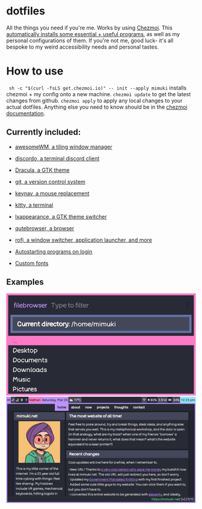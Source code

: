 # dotfiles
All the things you need if you're me. Works by using [Chezmoi](https://github.com/twpayne/chezmoi). This [automatically installs some essential + useful programs](https://github.com/mimuki/dotfiles/blob/main/run_onchange_install-packages.sh), as well as my personal configurations of them. If you're not me, good luck- it's all bespoke to my weird accessibility needs and personal tastes.

# How to use
` sh -c "$(curl -fsLS get.chezmoi.io)" -- init --apply mimuki` installs chezmoi + my config onto a new machine. `chezmoi update` to get the latest changes from github. `chezmoi apply` to apply any local changes to your actual dotfiles. Anything else you need to know should be in the [chezmoi documentation](https://www.chezmoi.io/quick-start/#next-steps).

## Currently included:
- [awesomeWM, a tiling window manager](https://github.com/awesomeWM/awesome)
- [discordo, a terminal discord client](https://github.com/ayn2op/discordo)
- [Dracula, a GTK theme](https://github.com/dracula/gtk)
- [git, a version control system](https://github.com/git/git)
- [keynav, a mouse replacement](https://github.com/jordansissel/keynav)
- [kitty, a terminal](https://github.com/kovidgoyal/kitty)
- [lxappearance, a GTK theme switcher](https://github.com/lxde/lxappearance)
- [qutebrowser, a browser](https://github.com/qutebrowser/qutebrowser)
- [rofi, a window switcher, application launcher, and more](https://github.com/davatorium/rofi)


- [Autostarting programs on login](https://github.com/mimuki/dotfiles/blob/main/dot_xprofile.tmpl)
- [Custom fonts](https://github.com/mimuki/dotfiles/tree/main/dot_fonts)

## Examples
![rofi_filebrowser](./examples/rofi_filebrowser.png)
![awesome_qutebrowser](./examples/awesome_qutebrowser.png)
